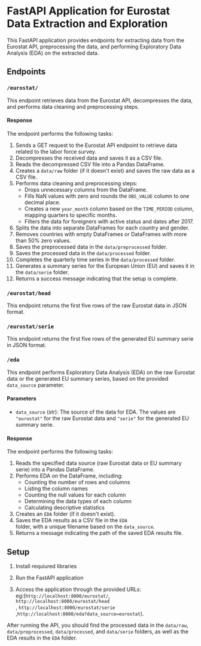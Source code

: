 # FastAPI Application for Eurostat Data Extraction and Exploration

This FastAPI application provides endpoints for extracting data from the Eurostat API, preprocessing the data, and performing Exploratory Data Analysis (EDA) on the extracted data.

## Endpoints

### `/eurostat/`

This endpoint retrieves data from the Eurostat API, decompresses the data, and performs data cleaning and preprocessing steps.

#### Response

The endpoint performs the following tasks:

1. Sends a GET request to the Eurostat API endpoint to retrieve data related to the labor force survey.
2. Decompresses the received data and saves it as a CSV file.
3. Reads the decompressed CSV file into a Pandas DataFrame.
4. Creates a `data/raw` folder (if it doesn't exist) and saves the raw data as a CSV file.
5. Performs data cleaning and preprocessing steps:
   - Drops unnecessary columns from the DataFrame.
   - Fills NaN values with zero and rounds the `OBS_VALUE` column to one decimal place.
   - Creates a new `year_month` column based on the `TIME_PERIOD` column, mapping quarters to specific months.
   - Filters the data for foreigners with active status and dates after 2017.
6. Splits the data into separate DataFrames for each country and gender.
7. Removes countries with empty DataFrames or DataFrames with more than 50% zero values.
8. Saves the preprocessed data in the `data/preprocessed` folder.
9. Saves the processed data in the `data/processed` folder.
10. Completes the quarterly time series in the `data/processed` folder.
11. Generates a summary series for the European Union (EU) and saves it in the `data/serie` folder.
12. Returns a success message indicating that the setup is complete.

### `/eurostat/head`

This endpoint returns the first five rows of the raw Eurostat data in JSON format.

### `/eurostat/serie`

This endpoint returns the first five rows of the generated EU summary serie in JSON format.

### `/eda`<br>

This endpoint performs Exploratory Data Analysis (EDA) on the raw Eurostat data or the generated EU summary series, based on the provided `data_source` parameter.

#### Parameters<br>

- `data_source` (str): The source of the data for EDA.  The values are `"eurostat"` for the raw Eurostat data and `"serie"` for the generated EU summary serie.<br>

#### Response<br>

The endpoint performs the following tasks:<br>

1. Reads the specified data source (raw Eurostat data or EU summary serie) into a Pandas DataFrame.
2. Performs EDA on the DataFrame, including:<br>
   - Counting the number of rows and columns<br>
   - Listing the column names<br>
   - Counting the null values for each column<br>
   - Determining the data types of each column<br>
   - Calculating descriptive statistics<br>
3. Creates an `EDA` folder (if it doesn't exist).<br>
4. Saves the EDA results as a CSV file in the `EDA` <br>folder, with a unique filename based on the `data_source`.
5. Returns a message indicating the path of the saved EDA results file.

## Setup

1. Install requiured libraries 


2. Run the FastAPI application 


3. Access the application through the provided URLs: <br> eg:(`http://localhost:8000/eurostat/`,<br> 
`http://localhost:8000/eurostat/head`<br>,
 `http://localhost:8000/eurostat/serie`<br>,`http://localhost:8000/eda?data_source=eurostat`).

After running the API, you should find the processed data in the `data/raw`, `data/preprocessed`, `data/processed`, and `data/serie` folders, as well as the EDA results in the `EDA` folder.


